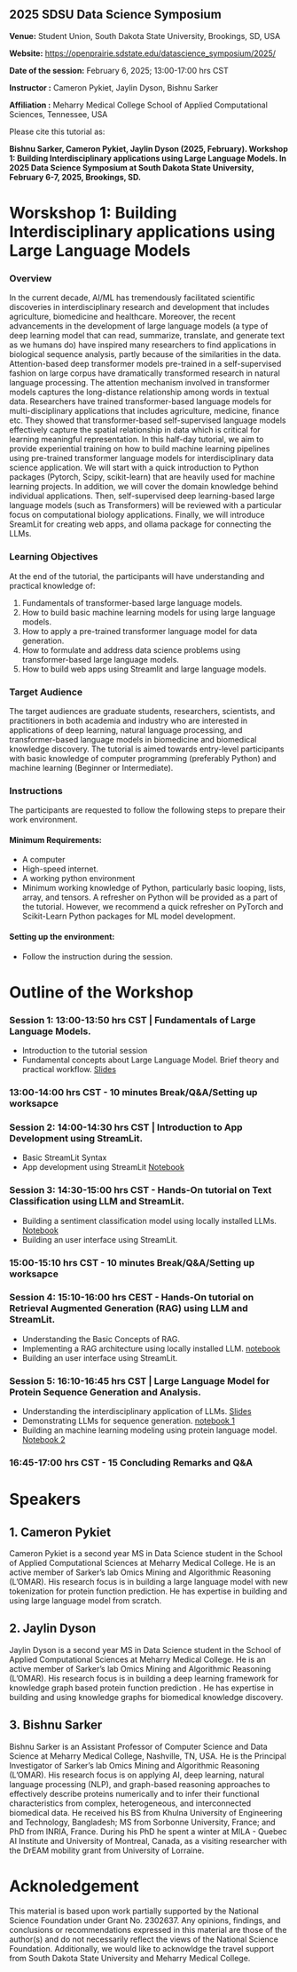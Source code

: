 ## **2025 SDSU Data Science Symposium**

**Venue:** Student Union, South Dakota State University, Brookings, SD, USA

**Website:** https://openprairie.sdstate.edu/datascience_symposium/2025/  

**Date of the session:** February 6, 2025; 13:00-17:00 hrs CST

**Instructor :** Cameron Pykiet, Jaylin Dyson, Bishnu Sarker

**Affiliation :** Meharry Medical College School of Applied Computational Sciences, Tennessee, USA

Please cite this tutorial as:

**Bishnu Sarker, Cameron Pykiet, Jaylin Dyson (2025, February). Workshop 1: Building Interdisciplinary applications using Large Language Models. In 2025 Data Science Symposium at South Dakota State University, February 6-7, 2025, Brookings, SD.**

# Worskshop 1: Building Interdisciplinary applications using Large Language Models 

### Overview
In the current decade, AI/ML has tremendously facilitated scientific discoveries in interdisciplinary research and development that includes agriculture, biomedicine and healthcare. Moreover, the recent advancements in the development of large language models (a type of deep learning model that can read, summarize, translate, and generate text as we humans do) have inspired many researchers to find applications in biological sequence analysis, partly because of the similarities in the data. Attention-based deep transformer models pre-trained in a self-supervised fashion on large corpus have dramatically transformed research in natural language processing. The attention mechanism involved in transformer models captures the long-distance relationship among words in textual data. Researchers have trained transformer-based language models for multi-disciplinary applications that includes agriculture, medicine, finance etc. They showed that transformer-based self-supervised language models effectively capture the spatial relationship in data which is critical for learning meaningful representation. 
In this half-day tutorial, we aim to provide experiential training on how to build machine learning pipelines using pre-trained transformer language models for interdisciplinary data science application. We will start with a quick introduction to Python packages (Pytorch, Scipy, scikit-learn) that are heavily used for machine learning projects. In addition, we will cover the domain knowledge behind individual applications. Then, self-supervised deep learning-based large language models (such as Transformers) will be reviewed with a particular focus on computational biology applications.  Finally, we will introduce SreamLit for creating web apps, and ollama package for connecting the LLMs. 



### Learning Objectives 
At the end of the tutorial, the participants will have understanding and practical knowledge of: 
1. Fundamentals of transformer-based large language models. 
3. How to build basic machine learning models for using large language models.  
5. How to apply a pre-trained transformer language model for data generation. 
7. How to formulate and address data science problems using transformer-based large language models. 
8. How to build web apps using Streamlit and large language models.


### Target Audience
The target audiences are graduate students, researchers, scientists, and practitioners in both academia and industry who are interested in applications of deep learning, natural language processing, and transformer-based language models in biomedicine and biomedical knowledge discovery. The tutorial is aimed towards entry-level participants with basic knowledge of computer programming (preferably Python) and machine learning (Beginner or Intermediate). 

### Instructions
The participants are requested to follow the following steps to prepare their work environment. 

#### Minimum Requirements:

- A computer
- High-speed internet. 
- A working python environment
- Minimum working knowledge of Python, particularly basic looping, lists, array, and tensors. A refresher on Python will be provided as a part of the tutorial. However, we recommend a quick refresher  on PyTorch and Scikit-Learn  Python packages for ML model development. 

#### Setting up the environment:
- Follow the instruction during the session.

# Outline of the Workshop

### Session 1: 13:00-13:50 hrs CST | Fundamentals of Large Language Models.
- Introduction to the tutorial session
- Fundamental concepts about Large Language Model. Brief theory and practical workflow. [Slides](https://github.com/Pykietcj11/2025-SDSU-Data-Science-Symposium-Workshop/blob/aa3560720624fcf63614af45778f0105516c85b6/Presentation_1_Fundamentals_of_large_language_models.pdf) 

### 13:00-14:00 hrs CST  - 10 minutes Break/Q&A/Setting up worksapce

### Session 2: 14:00-14:30 hrs CST | Introduction to App Development using StreamLit.
- Basic StreamLit Syntax
- App development using StreamLit  [Notebook](https://github.com/Pykietcj11/2025-SDSU-Data-Science-Symposium-Workshop/blob/c23bba0f50fa09cf238a9381a31e4fe91c3433ac/1-Hands-On-Tutorial-On-Streamlit.ipynb) 


### Session 3: 14:30-15:00 hrs CST  - Hands-On tutorial  on Text Classification using LLM and StreamLit. 
- Building a sentiment classification model using locally installed LLMs.  [Notebook](https://github.com/Pykietcj11/2025-SDSU-Data-Science-Symposium-Workshop/blob/c23bba0f50fa09cf238a9381a31e4fe91c3433ac/2-Hands-on-Tutorial-On_Sentiment-Analaysis-LLM-StreamLit.ipynb)
- Building an user interface using StreamLit. 

### 15:00-15:10 hrs CST  - 10 minutes Break/Q&A/Setting up worksapce

### Session 4: 15:10-16:00 hrs CEST - Hands-On tutorial on Retrieval Augmented Generation (RAG) using LLM and StreamLit.
- Understanding the Basic Concepts of RAG.
- Implementing a RAG architecture using locally installed LLM.  [notebook](https://github.com/Pykietcj11/2025-SDSU-Data-Science-Symposium-Workshop/blob/c23bba0f50fa09cf238a9381a31e4fe91c3433ac/3-Hands-On-Tutorial-On-Retrieval-Augmented-Generation-LLM.ipynb)
- Building an user interface using StreamLit. 

### Session 5: 16:10-16:45 hrs CST | Large Language Model for Protein Sequence Generation and Analysis.
- Understanding the interdisciplinary application of LLMs. [Slides](https://github.com/Pykietcj11/2025-SDSU-Data-Science-Symposium-Workshop/blob/37729940d4a76a35140f2eb0c751c5415663a305/Presentation%202-Case-Study-Protein-Function-Prediction.pdf)
- Demonstrating LLMs for sequence generation.  [notebook 1](https://github.com/Pykietcj11/2025-SDSU-Data-Science-Symposium-Workshop/blob/37729940d4a76a35140f2eb0c751c5415663a305/4-Hands-On-Tutorial-On-Loading-Pre-Trainied-Transformers-From-HF.ipynb)
- Building an machine learning modeling using protein language model. [Notebook 2](https://github.com/Pykietcj11/2025-SDSU-Data-Science-Symposium-Workshop/blob/37729940d4a76a35140f2eb0c751c5415663a305/5-Hands-On-Tutorial-On-Protein-Function-Prediction-ProTrans.ipynb)


### 16:45-17:00 hrs CST  - 15 Concluding Remarks and Q&A

# Speakers

## 1. Cameron Pykiet
Cameron Pykiet is a second year MS in Data Science student in the School of Applied Computational Sciences at Meharry Medical College. He is an active member of Sarker’s lab Omics Mining and Algorithmic Reasoning (L’OMAR).  His research focus is in building a large language model with new tokenization for protein function prediction. He has expertise in building and using large language model from scratch. 

## 2. Jaylin Dyson
Jaylin Dyson is a second year MS in Data Science student in the School of Applied Computational Sciences at Meharry Medical College. He is an active member of Sarker’s lab Omics Mining and Algorithmic Reasoning (L’OMAR).  His research focus is in building a deep learning framework for knowledge graph based protein function prediction . He has expertise in building and using knowledge graphs for biomedical knowledge discovery.   

## 3. Bishnu Sarker 
Bishnu Sarker is an Assistant Professor of Computer Science and Data Science at Meharry Medical College, Nashville, TN, USA. He is the Principal Investigator of Sarker’s lab Omics Mining and Algorithmic Reasoning (L’OMAR). His research focus is on applying AI, deep learning, natural language processing (NLP), and graph-based reasoning approaches to effectively describe proteins numerically and to infer their functional characteristics from complex, heterogeneous, and interconnected biomedical data. He received his BS from Khulna University of Engineering and Technology, Bangladesh; MS from Sorbonne University, France; and PhD from INRIA, France. During his PhD he spent a winter at MILA - Quebec AI Institute and University of Montreal, Canada, as a visiting researcher with the DrEAM mobility grant from University of Lorraine. 


# Acknoledgement
This material is based upon work partially supported by the National Science Foundation under Grant No. 2302637. Any opinions, findings, and conclusions or recommendations expressed in this material are those of the author(s) and do not necessarily reflect the views of the National Science Foundation.
Additionally, we would like to acknowldge the travel support from South Dakota State University and Meharry Medical College. 

